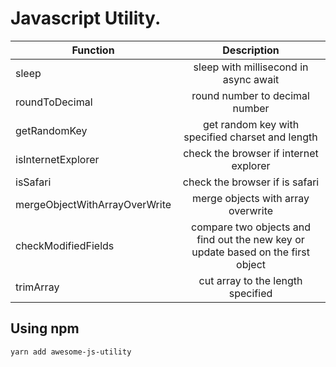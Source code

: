 # Javascript Utility.

| Function                      |                                   Description                                    |
| ----------------------------- | :------------------------------------------------------------------------------: |
| sleep                         |                      sleep with millisecond in async await                       |
| roundToDecimal                |                          round number to decimal number                          |
| getRandomKey                  |                 get random key with specified charset and length                 |
| isInternetExplorer            |                      check the browser if internet explorer                      |
| isSafari                      |                          check the browser if is safari                          |
| mergeObjectWithArrayOverWrite |                        merge objects with array overwrite                        |
| checkModifiedFields           | compare two objects and find out the new key or update based on the first object |
| trimArray                     |                        cut array to the length specified                         |

## Using npm

```bash
yarn add awesome-js-utility
```
